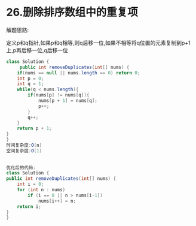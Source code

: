 # 26.删除排序数组中的重复项

解题思路:

定义p和q指针,如果p和q相等,则q后移一位,如果不相等将q位置的元素复制到p+1上,p再后移一位,q后移一位

```java
class Solution {
     public int removeDuplicates(int[] nums) {
    if(nums == null || nums.length == 0) return 0;
    int p = 0;
    int q = 1;
    while(q < nums.length){
        if(nums[p] != nums[q]){
            nums[p + 1] = nums[q];
            p++;
        }
        q++;
    }
    return p + 1;
}
}
时间复杂度:O(n)
空间复杂度:O(1)
    
    
优化后的代码:
class Solution {
public int removeDuplicates(int[] nums) {
    int i = 0;
    for (int n : nums)
        if (i == 0 || n > nums[i-1])
            nums[i++] = n;
    return i;
}
}
```

